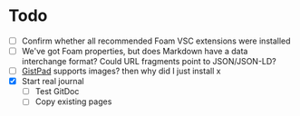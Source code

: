 # Todo

- [ ] Confirm whether all recommended Foam VSC extensions were installed
- [ ] We've got Foam properties, but does Markdown have a data interchange format? Could URL fragments point to JSON/JSON-LD?  
- [ ] [GistPad](https://jackiegeek.gitee.io/foam/gistpad) supports images? then why did I just install x
- [x] Start real journal
  - [ ] Test GitDoc
  - [ ] Copy existing pages
